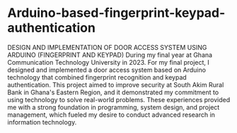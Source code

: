 # Arduino-based-fingerprint-keypad-authentication
DESIGN AND IMPLEMENTATION OF DOOR ACCESS SYSTEM USING  ARDUINO (FINGERPRINT AND KEYPAD)
During my final year at Ghana Communication Technology University in 2023. For my final project, I designed and implemented a door access system based on Arduino technology that combined fingerprint recognition and keypad authentication. This project aimed to improve security at South Akim Rural Bank in Ghana's Eastern Region, and it demonstrated my commitment to using technology to solve real-world problems. These experiences provided me with a strong foundation in programming, system design, and project management, which fueled my desire to conduct advanced research in information technology.
